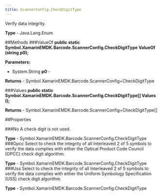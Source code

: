 ```yaml
---
title: ScannerConfig.CheckDigitType
---
```

Verify data integrity.

**Type** - Java.Lang.Enum

##Methods
###ValueOf
**public static Symbol.XamarinEMDK.Barcode.ScannerConfig.CheckDigitType ValueOf (string p0);**


        

**Parameters:** 

* System.String **p0** - 
        

**Returns** - Symbol.XamarinEMDK.Barcode.ScannerConfig+CheckDigitType

###Values
**public static Symbol.XamarinEMDK.Barcode.ScannerConfig.CheckDigitType[] Values ();**


        


**Returns** - Symbol.XamarinEMDK.Barcode.ScannerConfig+CheckDigitType[]

##Properties

###No
A check digit is not used.

**Type** - Symbol.XamarinEMDK.Barcode.ScannerConfig.CheckDigitType
###Opcc
Select to check the integrity of all Interleaved 2 of 5 symbols to verify the data complies with either the Optical Product Code Council (OPCC) check digit algorithm.

**Type** - Symbol.XamarinEMDK.Barcode.ScannerConfig.CheckDigitType
###Uss
Select to check the integrity of all Interleaved 2 of 5 symbols to verify the data complies with either the Uniform Symbology Specification (USS) check digit algorithm.

**Type** - Symbol.XamarinEMDK.Barcode.ScannerConfig.CheckDigitType


